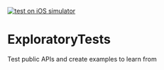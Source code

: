 [![test on iOS simulator](https://github.com/Lucra-Sports/ExploratoryTests/actions/workflows/ios-simulator.yml/badge.svg)](https://github.com/Lucra-Sports/ExploratoryTests/actions/workflows/ios-simulator.yml)

# ExploratoryTests
Test public APIs and create examples to learn from
